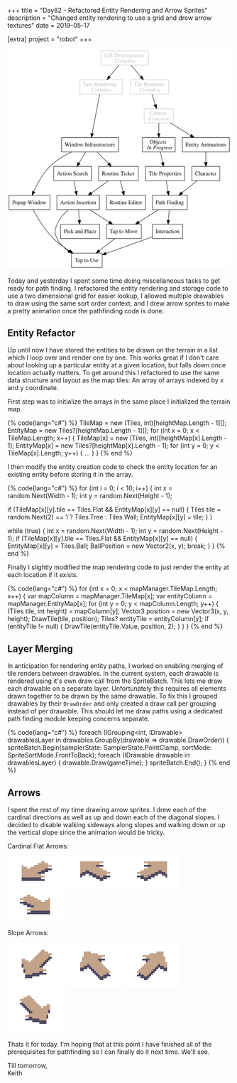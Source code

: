 +++
title = "Day82 - Refactored Entity Rendering and Arrow Sprites"
description = "Changed entity rendering to use a grid and drew arrow textures"
date = 2019-05-17

[extra]
project = "robot"
+++

![Todo](./todo.svg)

Today and yesterday I spent some time doing miscellaneous tasks to get ready for
path finding. I refactored the entity rendering and storage code to use a two
dimensional grid for easier lookup, I allowed multiple drawables to draw using
the same sort order context, and I drew arrow sprites to make a pretty animation
once the pathfinding code is done.

## Entity Refactor

Up until now I have stored the entities to be drawn on the terrain in a list
which I loop over and render one by one. This works great if I don't care about
looking up a particular entity at a given location, but falls down once location
actually matters. To get around this I refactored to use the same data structure
and layout as the map tiles: An array of arrays indexed by x and y coordinate.

First step was to initialize the arrays in the same place I initialized the
terrain map.

{% code(lang="c#") %}
TileMap = new (Tiles, int)[heightMap.Length - 1][];
EntityMap = new Tiles?[heightMap.Length - 1][];
for (int x = 0; x < TileMap.Length; x++) {
    TileMap[x] = new (Tiles, int)[heightMap[x].Length - 1];
    EntityMap[x] = new Tiles?[heightMap[x].Length - 1];
    for (int y = 0; y < TileMap[x].Length; y++) {
        ...
    }
}
{% end %}

I then modify the entity creation code to check the entity location for an
existing entity before storing it in the array.

{% code(lang="c#") %}
for (int i = 0; i < 10; i++) {
  int x = random.Next(Width - 1);
  int y = random.Next(Height - 1);

  if (TileMap[x][y].tile == Tiles.Flat && EntityMap[x][y] == null) {
      Tiles tile = random.Next(2) == 1 ? Tiles.Tree : Tiles.Wall;
      EntityMap[x][y] = tile;
  }
}

while (true) {
  int x = random.Next(Width - 1);
  int y = random.Next(Height - 1);
  if (TileMap[x][y].tile == Tiles.Flat && EntityMap[x][y] == null) {
      EntityMap[x][y] = Tiles.Ball;
      BallPosition = new Vector2(x, y);
      break;
  }
}
{% end %}

Finally I slightly modified the map rendering code to just render the entity at
each location if it exists.

{% code(lang="c#") %}
for (int x = 0; x < mapManager.TileMap.Length; x++) {
    var mapColumn = mapManager.TileMap[x];
    var entityColumn = mapManager.EntityMap[x];
    for (int y = 0; y < mapColumn.Length; y++) {
        (Tiles tile, int height) = mapColumn[y];
        Vector3 position = new Vector3(x, y, height);
        DrawTile(tile, position);
        Tiles? entityTile = entityColumn[y];
        if (entityTile != null) {
            DrawTile(entityTile.Value, position, 2);
        }
    }
}
{% end %}

## Layer Merging

In anticipation for rendering entity paths, I worked on enabling merging of tile
renders between drawables. In the current system, each drawable is rendered
using it's own draw call from the SpriteBatch. This lets me draw each drawable
on a separate layer. Unfortunately this requires all elements drawn together to
be drawn by the same drawable. To fix this I grouped drawables by their
`DrawOrder` and only created a draw call per grouping instead of per drawable.
This should let me draw paths using a dedicated path finding module keeping
concerns separate.

{% code(lang="c#") %}
foreach (IGrouping<int, IDrawable> drawablesLayer in drawables.GroupBy(drawable => drawable.DrawOrder)) {
    spriteBatch.Begin(samplerState: SamplerState.PointClamp, sortMode: SpriteSortMode.FrontToBack);
    foreach (IDrawable drawable in drawablesLayer) {
        drawable.Draw(gameTime);
    }
    spriteBatch.End();
}
{% end %}

## Arrows

I spent the rest of my time drawing arrow sprites. I drew each of the cardinal
directions as well as up and down each of the diagonal slopes. I decided to
disable walking sideways along slopes and walking down or up the vertical slope
since the animation would be tricky.

Cardinal Flat Arrows:

![Flat Negative X](FlatNegativeX.png)
![Flat Negative Y](FlatNegativeY.png)
![Flat Positive X](FlatPositiveX.png)
![Flat Positive Y](FlatPositiveY.png)

Slope Arrows:

![Slope Negative X](SlopeNegativeX.png)
![Slope Negative Y](SlopeNegativeY.png)
![Slope Positive X](SlopePositiveX.png)
![Slope Positive Y](SlopePositiveY.png)

Thats it for today. I'm hoping that at this point I have finished all of the
prerequisites for pathfinding so I can finally do it next time. We'll see.

Till tomorrow,  
Keith
